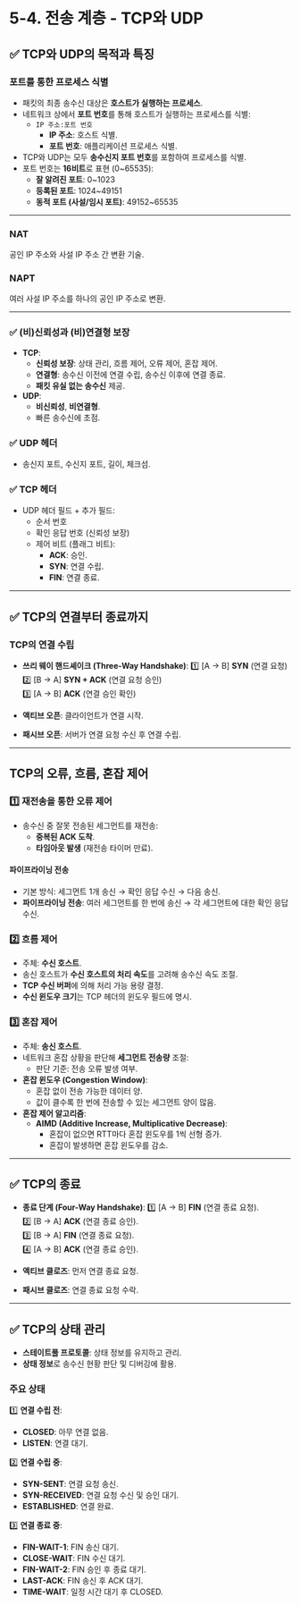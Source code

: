 # 5-4. 전송 계층 - TCP와 UDP

## ✅ TCP와 UDP의 목적과 특징

### 포트를 통한 프로세스 식별
- 패킷의 최종 송수신 대상은 **호스트가 실행하는 프로세스**.
- 네트워크 상에서 **포트 번호**를 통해 호스트가 실행하는 프로세스를 식별:
  - `IP 주소:포트 번호`
    - **IP 주소**: 호스트 식별.
    - **포트 번호**: 애플리케이션 프로세스 식별.
- TCP와 UDP는 모두 **송수신지 포트 번호**를 포함하여 프로세스를 식별.
- 포트 번호는 **16비트**로 표현 (0~65535):
  - **잘 알려진 포트**: 0~1023
  - **등록된 포트**: 1024~49151
  - **동적 포트 (사설/임시 포트)**: 49152~65535

---

### **NAT** 
공인 IP 주소와 사설 IP 주소 간 변환 기술.
### **NAPT**
여러 사설 IP 주소를 하나의 공인 IP 주소로 변환.

---

### ✅ (비)신뢰성과 (비)연결형 보장
- **TCP**:
  - **신뢰성 보장**: 상태 관리, 흐름 제어, 오류 제어, 혼잡 제어.
  - **연결형**: 송수신 이전에 연결 수립, 송수신 이후에 연결 종료.
  - **패킷 유실 없는 송수신** 제공.
- **UDP**:
  - **비신뢰성**, **비연결형**.
  - 빠른 송수신에 초점.

### ✅ UDP 헤더
- 송신지 포트, 수신지 포트, 길이, 체크섬.

### ✅ TCP 헤더
- UDP 헤더 필드 + 추가 필드:
  - 순서 번호
  - 확인 응답 번호 (신뢰성 보장)
  - 제어 비트 (플래그 비트):  
    - **ACK**: 승인.  
    - **SYN**: 연결 수립.  
    - **FIN**: 연결 종료.

---

## ✅ TCP의 연결부터 종료까지

### TCP의 연결 수립
- **쓰리 웨이 핸드셰이크 (Three-Way Handshake)**:
  1️⃣ [A → B] **SYN** (연결 요청)  
  2️⃣ [B → A] **SYN + ACK** (연결 요청 승인)  
  3️⃣ [A → B] **ACK** (연결 승인 확인)

- **액티브 오픈**: 클라이언트가 연결 시작.
- **패시브 오픈**: 서버가 연결 요청 수신 후 연결 수립.

---

##  TCP의 오류, 흐름, 혼잡 제어

### 1️⃣ 재전송을 통한 오류 제어
- 송수신 중 잘못 전송된 세그먼트를 재전송:
  - **중복된 ACK 도착**.
  - **타임아웃 발생** (재전송 타이머 만료).

#### 파이프라이닝 전송
- 기본 방식: 세그먼트 1개 송신 → 확인 응답 수신 → 다음 송신.  
- **파이프라이닝 전송**: 여러 세그먼트를 한 번에 송신 → 각 세그먼트에 대한 확인 응답 수신.

### 2️⃣ 흐름 제어
- 주체: **수신 호스트**.
- 송신 호스트가 **수신 호스트의 처리 속도**를 고려해 송수신 속도 조절.
- **TCP 수신 버퍼**에 의해 처리 가능 용량 결정.
- **수신 윈도우 크기**는 TCP 헤더의 윈도우 필드에 명시.

### 3️⃣ 혼잡 제어
- 주체: **송신 호스트**.
- 네트워크 혼잡 상황을 판단해 **세그먼트 전송량** 조절:
  - 판단 기준: 전송 오류 발생 여부.
- **혼잡 윈도우 (Congestion Window)**:
  - 혼잡 없이 전송 가능한 데이터 양.
  - 값이 클수록 한 번에 전송할 수 있는 세그먼트 양이 많음.
- **혼잡 제어 알고리즘**:
  - **AIMD (Additive Increase, Multiplicative Decrease)**:
    - 혼잡이 없으면 RTT마다 혼잡 윈도우를 1씩 선형 증가.
    - 혼잡이 발생하면 혼잡 윈도우를 감소.

---

## ✅ TCP의 종료
- **종료 단계 (Four-Way Handshake)**:
  1️⃣ [A → B] **FIN** (연결 종료 요청).  
  2️⃣ [B → A] **ACK** (연결 종료 승인).  
  3️⃣ [B → A] **FIN** (연결 종료 요청).  
  4️⃣ [A → B] **ACK** (연결 종료 승인).

- **액티브 클로즈**: 먼저 연결 종료 요청.
- **패시브 클로즈**: 연결 종료 요청 수락.

---

## ✅ TCP의 상태 관리
- **스테이트풀 프로토콜**: 상태 정보를 유지하고 관리.
- **상태 정보**로 송수신 현황 판단 및 디버깅에 활용.

### 주요 상태
1️⃣ **연결 수립 전**:  
  - **CLOSED**: 아무 연결 없음.  
  - **LISTEN**: 연결 대기.  

2️⃣ **연결 수립 중**:  
  - **SYN-SENT**: 연결 요청 송신.  
  - **SYN-RECEIVED**: 연결 요청 수신 및 승인 대기.  
  - **ESTABLISHED**: 연결 완료.  

3️⃣ **연결 종료 중**:  
  - **FIN-WAIT-1**: FIN 송신 대기.  
  - **CLOSE-WAIT**: FIN 수신 대기.  
  - **FIN-WAIT-2**: FIN 승인 후 종료 대기.  
  - **LAST-ACK**: FIN 송신 후 ACK 대기.  
  - **TIME-WAIT**: 일정 시간 대기 후 CLOSED.

